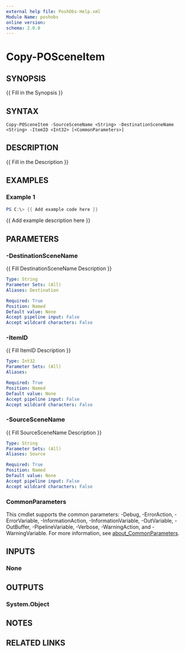 ```yaml
---
external help file: PoshObs-Help.xml
Module Name: poshobs
online version:
schema: 2.0.0
---
```


# Copy-POSceneItem

## SYNOPSIS
{{ Fill in the Synopsis }}

## SYNTAX

```
Copy-POSceneItem -SourceSceneName <String> -DestinationSceneName <String> -ItemID <Int32> [<CommonParameters>]
```

## DESCRIPTION
{{ Fill in the Description }}

## EXAMPLES

### Example 1
```powershell
PS C:\> {{ Add example code here }}
```

{{ Add example description here }}

## PARAMETERS

### -DestinationSceneName
{{ Fill DestinationSceneName Description }}

```yaml
Type: String
Parameter Sets: (All)
Aliases: Destination

Required: True
Position: Named
Default value: None
Accept pipeline input: False
Accept wildcard characters: False
```

### -ItemID
{{ Fill ItemID Description }}

```yaml
Type: Int32
Parameter Sets: (All)
Aliases:

Required: True
Position: Named
Default value: None
Accept pipeline input: False
Accept wildcard characters: False
```

### -SourceSceneName
{{ Fill SourceSceneName Description }}

```yaml
Type: String
Parameter Sets: (All)
Aliases: Source

Required: True
Position: Named
Default value: None
Accept pipeline input: False
Accept wildcard characters: False
```

### CommonParameters
This cmdlet supports the common parameters: -Debug, -ErrorAction, -ErrorVariable, -InformationAction, -InformationVariable, -OutVariable, -OutBuffer, -PipelineVariable, -Verbose, -WarningAction, and -WarningVariable. For more information, see [about_CommonParameters](http://go.microsoft.com/fwlink/?LinkID=113216).

## INPUTS

### None

## OUTPUTS

### System.Object
## NOTES

## RELATED LINKS
